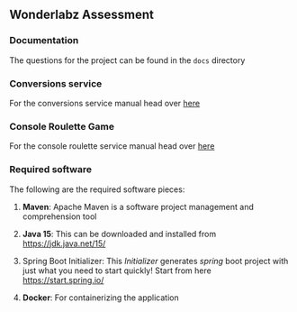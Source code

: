 ## Wonderlabz Assessment

### Documentation

The questions for the project can be found in the `docs` directory

### Conversions service

For the conversions service manual head over [here](ReadMe.md)

### Console Roulette Game

For the console roulette service manual head over [here](RouletteReadMe.md)

### Required software

The following are the required software pieces:

1. **Maven**: Apache Maven is a software project management and comprehension tool

1. **Java 15**: This can be downloaded and installed from https://jdk.java.net/15/

3. Spring Boot Initializer: This *Initializer* generates *spring* boot project with just what you need to start quickly! Start from here https://start.spring.io/

4. **Docker**: For containerizing the application

